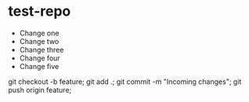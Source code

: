 # test-repo

* Change one
* Change two
* Change three
* Change four
* Change five


git checkout -b feature; git add .; git commit -m "Incoming changes"; git push origin feature;